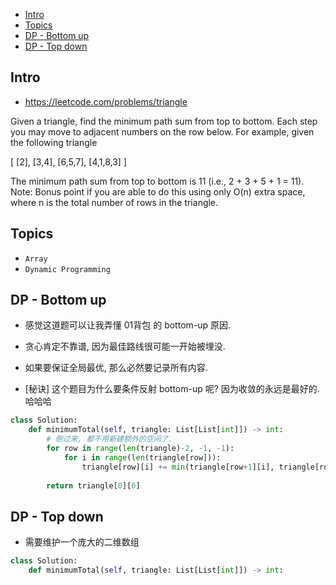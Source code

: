 - [Intro](#intro)
- [Topics](#topics)
- [DP - Bottom up](#dp---bottom-up)
- [DP - Top down](#dp---top-down)

## Intro

- https://leetcode.com/problems/triangle

Given a triangle, find the minimum path sum from top to bottom. Each step you may move to adjacent numbers on the row below.
For example, given the following triangle

[
     [2],
    [3,4],
   [6,5,7],
  [4,1,8,3]
]

The minimum path sum from top to bottom is 11 (i.e., 2 + 3 + 5 + 1 = 11).
Note:
Bonus point if you are able to do this using only O(n) extra space, where n is the total number of rows in the triangle.


## Topics

- `Array`
- `Dynamic Programming`


## DP - Bottom up

- 感觉这道题可以让我弄懂 01背包 的 bottom-up 原因.
- 贪心肯定不靠谱, 因为最佳路线很可能一开始被埋没. 
- 如果要保证全局最优, 那么必然要记录所有内容.

- [秘诀] 这个题目为什么要条件反射 bottom-up 呢? 因为收敛的永远是最好的. 哈哈哈

```py
class Solution:
    def minimumTotal(self, triangle: List[List[int]]) -> int:
        # 倒过来, 都不用新建额外的空间了.
        for row in range(len(triangle)-2, -1, -1):
            for i in range(len(triangle[row])):
                triangle[row][i] += min(triangle[row+1][i], triangle[row+1][i+1])
        
        return triangle[0][0]
```


## DP - Top down

- 需要维护一个庞大的二维数组

```py
class Solution:
    def minimumTotal(self, triangle: List[List[int]]) -> int:
```